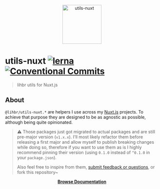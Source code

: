 <p align="center">
  <a href="https://utils-nuxt.lihbr.com">
    <img src="https://images.prismic.io/lihbr/f583056f-b9cd-4734-bbb4-35b212265874_utils-nuxt.png?auto=compress,format" alt="utils-nuxt" height="128" />
  </a>
</p>

# utils-nuxt [![lerna](https://img.shields.io/badge/maintained%20with-lerna-cc00ff.svg)](https://lerna.js.org/) [![Conventional Commits](https://img.shields.io/badge/Conventional%20Commits-1.0.0-yellow.svg)](https://conventionalcommits.org)

> lihbr utils for Nuxt.js

## About

`@lihbr/utils-nuxt.*` are helpers I use across my [Nuxt.js](https://nuxtjs.org) projects. To achieve that purpose they are designed to be as agnostic as possible, although being quite opinionated.

> :warning: Those packages just got migrated to actual packages and are still pre-major version (`v1.x.x`). I'll most likely refactor them before releasing a first major and allow myself to publish breaking changes while doing so, therefore if you want to use them as is I highly recommend pinning their version (using `0.1.0` instead of `^0.1.0` in your `package.json`).
>
> Also feel free to inspire from them, [submit feedback or questions](https://github.com/lihbr/utils-nuxt/issues/new), or fork this repository~

<p align="center">
  <a href="https://utils-nuxt.lihbr.com">
    <strong>Browse Documentation</strong>
  </a>
</p>
